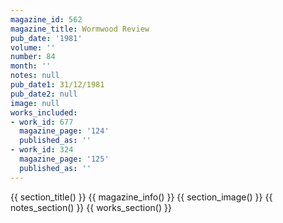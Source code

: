 ```yaml
---
magazine_id: 562
magazine_title: Wormwood Review
pub_date: '1981'
volume: ''
number: 84
month: ''
notes: null
pub_date1: 31/12/1981
pub_date2: null
image: null
works_included:
- work_id: 677
  magazine_page: '124'
  published_as: ''
- work_id: 324
  magazine_page: '125'
  published_as: ''
---
```


{{ section_title() }}
{{ magazine_info() }}
{{ section_image() }}
{{ notes_section() }}
{{ works_section() }}
